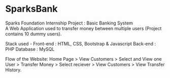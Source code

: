 # SparksBank

Sparks Foundation Internship Project : Basic Banking System  
A Web Application used to transfer money between multiple users (Project contains 10 dummy users). 

Stack used -
Front-end : HTML, CSS, Bootstrap & Javascript
Back-end : PHP
Database : MySQL


Flow of the Website: Home Page > View Customers > Select and View one User > Transfer Money > Select reciever > View Customers > View Transfer History.
